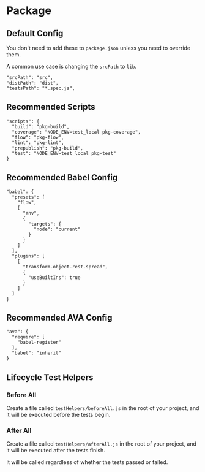 # Package

## Default Config

You don't need to add these to `package.json` unless you need to override them.

A common use case is changing the `srcPath` to `lib`.

```
"srcPath": "src",
"distPath": "dist",
"testsPath": "*.spec.js",
```

## Recommended Scripts

```
"scripts": {
  "build": "pkg-build",
  "coverage": "NODE_ENV=test_local pkg-coverage",
  "flow": "pkg-flow",
  "lint": "pkg-lint",
  "prepublish": "pkg-build",
  "test": "NODE_ENV=test_local pkg-test"
}
```

## Recommended Babel Config

```
"babel": {
  "presets": [
    "flow",
    [
      "env",
      {
        "targets": {
          "node": "current"
        }
      }
    ]
  ],
  "plugins": [
    [
      "transform-object-rest-spread",
      {
        "useBuiltIns": true
      }
    ]
  ]
}
```

## Recommended AVA Config

```
"ava": {
  "require": [
    "babel-register"
  ],
  "babel": "inherit"
}
```

## Lifecycle Test Helpers

### Before All

Create a file called `testHelpers/beforeAll.js` in the root of your project,
and it will be executed before the tests begin.

### After All

Create a file called `testHelpers/afterAll.js` in the root of your project,
and it will be executed after the tests finish.

It will be called regardless of whether the tests passed or failed.
